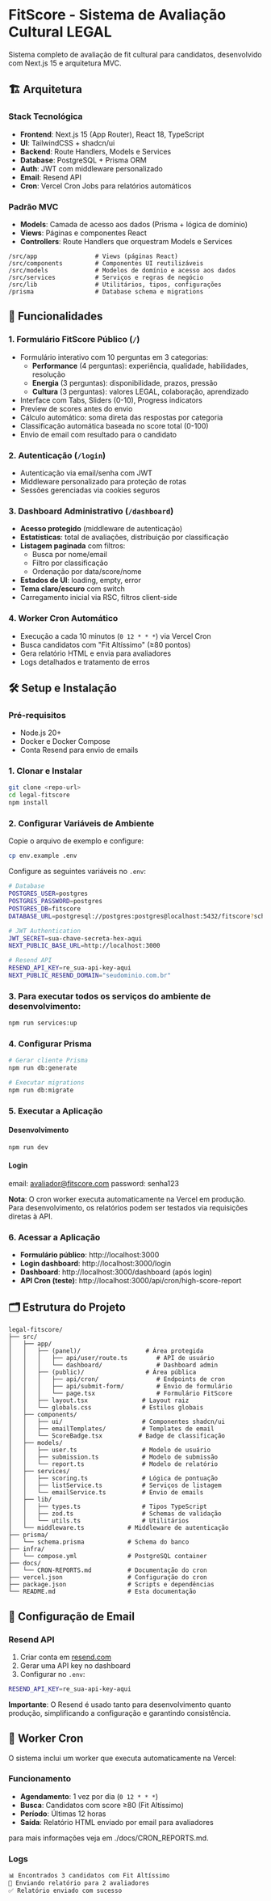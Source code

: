 # FitScore - Sistema de Avaliação Cultural LEGAL

Sistema completo de avaliação de fit cultural para candidatos, desenvolvido com Next.js 15 e arquitetura MVC.

## 🏗️ Arquitetura

### Stack Tecnológica

- **Frontend**: Next.js 15 (App Router), React 18, TypeScript
- **UI**: TailwindCSS + shadcn/ui
- **Backend**: Route Handlers, Models e Services
- **Database**: PostgreSQL + Prisma ORM
- **Auth**: JWT com middleware personalizado
- **Email**: Resend API
- **Cron**: Vercel Cron Jobs para relatórios automáticos

### Padrão MVC

- **Models**: Camada de acesso aos dados (Prisma + lógica de domínio)
- **Views**: Páginas e componentes React
- **Controllers**: Route Handlers que orquestram Models e Services

```
/src/app                # Views (páginas React)
/src/components         # Componentes UI reutilizáveis
/src/models             # Modelos de domínio e acesso aos dados
/src/services           # Serviços e regras de negócio
/src/lib                # Utilitários, tipos, configurações
/prisma                 # Database schema e migrations
```

## 🚀 Funcionalidades

### 1. Formulário FitScore Público (`/`)

- Formulário interativo com 10 perguntas em 3 categorias:
  - **Performance** (4 perguntas): experiência, qualidade, habilidades, resolução
  - **Energia** (3 perguntas): disponibilidade, prazos, pressão
  - **Cultura** (3 perguntas): valores LEGAL, colaboração, aprendizado
- Interface com Tabs, Sliders (0-10), Progress indicators
- Preview de scores antes do envio
- Cálculo automático: soma direta das respostas por categoria
- Classificação automática baseada no score total (0-100)
- Envio de email com resultado para o candidato

### 2. Autenticação (`/login`)

- Autenticação via email/senha com JWT
- Middleware personalizado para proteção de rotas
- Sessões gerenciadas via cookies seguros

### 3. Dashboard Administrativo (`/dashboard`)

- **Acesso protegido** (middleware de autenticação)
- **Estatísticas**: total de avaliações, distribuição por classificação
- **Listagem paginada** com filtros:
  - Busca por nome/email
  - Filtro por classificação
  - Ordenação por data/score/nome
- **Estados de UI**: loading, empty, error
- **Tema claro/escuro** com switch
- Carregamento inicial via RSC, filtros client-side

### 4. Worker Cron Automático

- Execução a cada 10 minutos (`0 12 * * *`) via Vercel Cron
- Busca candidatos com "Fit Altíssimo" (≥80 pontos)
- Gera relatório HTML e envia para avaliadores
- Logs detalhados e tratamento de erros

## 🛠️ Setup e Instalação

### Pré-requisitos

- Node.js 20+
- Docker e Docker Compose
- Conta Resend para envio de emails

### 1. Clonar e Instalar

```bash
git clone <repo-url>
cd legal-fitscore
npm install
```

### 2. Configurar Variáveis de Ambiente

Copie o arquivo de exemplo e configure:

```bash
cp env.example .env
```

Configure as seguintes variáveis no `.env`:

```bash
# Database
POSTGRES_USER=postgres
POSTGRES_PASSWORD=postgres
POSTGRES_DB=fitscore
DATABASE_URL=postgresql://postgres:postgres@localhost:5432/fitscore?schema=public

# JWT Authentication
JWT_SECRET=sua-chave-secreta-hex-aqui
NEXT_PUBLIC_BASE_URL=http://localhost:3000

# Resend API
RESEND_API_KEY=re_sua-api-key-aqui
NEXT_PUBLIC_RESEND_DOMAIN="seudominio.com.br"

```

### 3. Para executar todos os serviços do ambiente de desenvolvimento:

```bash
npm run services:up
```

### 4. Configurar Prisma

```bash
# Gerar cliente Prisma
npm run db:generate

# Executar migrations
npm run db:migrate
```

### 5. Executar a Aplicação

#### Desenvolvimento

```bash
npm run dev
```

#### Login

email: avaliador@fitscore.com
password: senha123

**Nota**: O cron worker executa automaticamente na Vercel em produção. Para desenvolvimento, os relatórios podem ser testados via requisições diretas à API.

### 6. Acessar a Aplicação

- **Formulário público**: http://localhost:3000
- **Login dashboard**: http://localhost:3000/login
- **Dashboard**: http://localhost:3000/dashboard (após login)
- **API Cron (teste)**: http://localhost:3000/api/cron/high-score-report

## 🗂️ Estrutura do Projeto

```
legal-fitscore/
├── src/
│   ├── app/
│   │   ├── (panel)/                  # Área protegida
│   │   │   ├── api/user/route.ts        # API de usuário
│   │   │   └── dashboard/               # Dashboard admin
│   │   ├── (public)/                 # Área pública
│   │   │   ├── api/cron/                # Endpoints de cron
│   │   │   ├── api/submit-form/         # Envio de formulário
│   │   │   └── page.tsx                 # Formulário FitScore
│   │   ├── layout.tsx               # Layout raiz
│   │   └── globals.css              # Estilos globais
│   ├── components/
│   │   ├── ui/                      # Componentes shadcn/ui
│   │   ├── emailTemplates/          # Templates de email
│   │   └── ScoreBadge.tsx          # Badge de classificação
│   ├── models/
│   │   ├── user.ts                  # Modelo de usuário
│   │   ├── submission.ts            # Modelo de submissão
│   │   └── report.ts                # Modelo de relatório
│   ├── services/
│   │   ├── scoring.ts               # Lógica de pontuação
│   │   ├── listService.ts           # Serviços de listagem
│   │   └── emailService.ts          # Envio de emails
│   ├── lib/
│   │   ├── types.ts                 # Tipos TypeScript
│   │   ├── zod.ts                   # Schemas de validação
│   │   └── utils.ts                 # Utilitários
│   └── middleware.ts            # Middleware de autenticação
├── prisma/
│   └── schema.prisma            # Schema do banco
├── infra/
│   └── compose.yml              # PostgreSQL container
├── docs/
│   └── CRON-REPORTS.md          # Documentação do cron
├── vercel.json                  # Configuração do cron
├── package.json                 # Scripts e dependências
└── README.md                    # Esta documentação
```

## 📧 Configuração de Email

### Resend API

1. Criar conta em [resend.com](https://resend.com)
2. Gerar uma API key no dashboard
3. Configurar no `.env`:

```bash
RESEND_API_KEY=re_sua-api-key-aqui
```

**Importante**: O Resend é usado tanto para desenvolvimento quanto produção, simplificando a configuração e garantindo consistência.

## 🔄 Worker Cron

O sistema inclui um worker que executa automaticamente na Vercel:

### Funcionamento

- **Agendamento**: 1 vez por dia (`0 12 * * *`)
- **Busca**: Candidatos com score ≥80 (Fit Altíssimo)
- **Período**: Últimas 12 horas
- **Saída**: Relatório HTML enviado por email para avaliadores

para mais informações veja em ./docs/CRON_REPORTS.md.

### Logs

```bash
📊 Encontrados 3 candidatos com Fit Altíssimo
📧 Enviando relatório para 2 avaliadores
✅ Relatório enviado com sucesso
```
